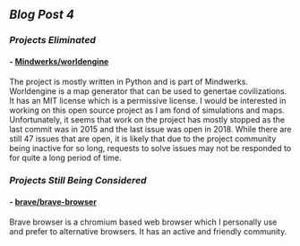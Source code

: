 ## _Blog Post 4_

### _Projects Eliminated_

#### - [Mindwerks/worldengine](https://github.com/Mindwerks/worldengine)

The project is mostly written in Python and is part of Mindwerks. 
Worldengine is a map generator that can be used to genertae covilizations. It has an MIT license which is a permissive license.
I would be interested in working on this open source project as I am fond of simulations and maps. 
Unfortunately, it seems that work on the project has mostly stopped as the last commit was in 2015 and the last issue was
open in 2018. While there are still 47 issues that are open, it is likely that due to the project community being inactive for so long, requests to solve issues may not be responded to for quite a long period of time. 

### _Projects Still Being Considered_

#### - [brave/brave-browser](https://github.com/brave/brave-browser)

Brave browser is a chromium based web browser which I personally use and prefer to alternative browsers.
It has an active and friendly community.
